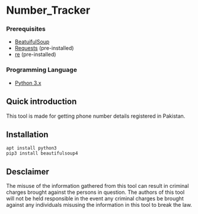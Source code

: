 # Number_Tracker
### Prerequisites 
* [BeatuifulSoup](https://pypi.org/project/beautifulsoup4/)
* [Requests](https://pypi.org/project/requests/)  (pre-installed)
* [re](https://docs.python.org/3/library/re.html) (pre-installed)

### Programming Language
* [Python 3.x](https://www.python.org/)
## Quick introduction
This tool is made for getting phone number details registered in Pakistan.
## Installation
```
apt install python3
pip3 install beautifulsoup4
```
## Desclaimer
The misuse of the information gathered from this tool can result in criminal charges brought against the persons in question. The authors of this tool will not be held responsible in the event any criminal charges be brought against any individuals misusing the information in this tool to break the law.
